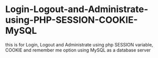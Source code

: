 # Login-Logout-and-Administrate-using-PHP-SESSION-COOKIE-MySQL
this is for Login, Logout and Administrate using php SESSION variable, COOKIE and remember me option using MySQL as a database server

